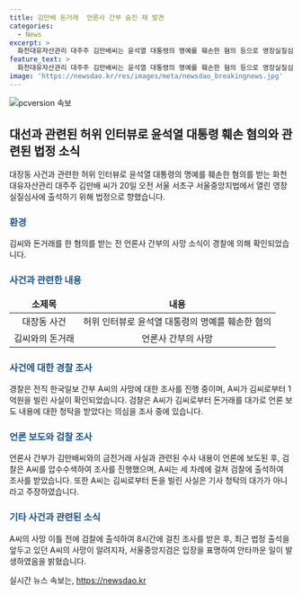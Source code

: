 ```yaml
---
title: 김만배 돈거래  언론사 간부 숨진 채 발견
categories:
  - News
excerpt: >
  화천대유자산관리 대주주 김만배씨는 윤석열 대통령의 명예를 훼손한 혐의 등으로 영장실질심사를 위해 법정 출석하였다. 전 한국일보 간부 A씨가 사망한 것으로 확인되었으며, 그는 김씨로부터 금전을 빌려온 사실이 있었으며, 김씨와의 돈거래로 인한 기사 청탁 혐의를 부인했다. A씨의 사망 후 서울중앙지검은 애도의 뜻을 밝히고, 한국일보는 A씨를 지난 1월 해고한 바 있다. A씨는 패소한 해고 무효 소송에서도 김씨와의 거래를 정상적인 금전소비대차 계약이라 주장했지만, 1심 재판부는 원고 패소를 선언했다.
feature_text: >
  화천대유자산관리 대주주 김만배씨는 윤석열 대통령의 명예를 훼손한 혐의 등으로 영장실질심사를 위해 법정 출석하였다. 전 한국일보 간부 A씨가 사망한 것으로 확인되었으며, 그는 김씨로부터 금전을 빌려온 사실이 있었으며, 김씨와의 돈거래로 인한 기사 청탁 혐의를 부인했다. A씨의 사망 후 서울중앙지검은 애도의 뜻을 밝히고, 한국일보는 A씨를 지난 1월 해고한 바 있다. A씨는 패소한 해고 무효 소송에서도 김씨와의 거래를 정상적인 금전소비대차 계약이라 주장했지만, 1심 재판부는 원고 패소를 선언했다.
image: 'https://newsdao.kr/res/images/meta/newsdao_breakingnews.jpg'
---
```


<p><img src="https://newsdao.kr/res/images/meta/newsdao_breakingnews.jpg" alt="pcversion 속보" /></p>

<h2 style="margin-top:30px" data-ke-size="size26">대선과 관련된 허위 인터뷰로 윤석열 대통령 훼손 혐의와 관련된 법정 소식</h2>

<p data-ke-size="size16">대장동 사건과 관련한 허위 인터뷰로 윤석열 대통령의 명예를 훼손한 혐의를 받는 화천대유자산관리 대주주 김만배 씨가 20일 오전 서울 서초구 서울중앙지법에서 열린 영장실질심사에 출석하기 위해 법정으로 향했습니다.</p>

<h3><b><span style="color: #1a5490;">환경</span></b></h3>

<p data-ke-size="size16">김씨와 돈거래를 한 혐의를 받는 전 언론사 간부의 사망 소식이 경찰에 의해 확인되었습니다.</p>

<h3><b><span style="color: #1a5490;">사건과 관련한 내용</span></b></h3>

<table>
<thead>
<tr>
<td style="text-align: center;"><b>소제목</b></td>
<td style="text-align: center;"><b>내용</b></td>
</tr>
</thead>
<tbody>
<tr>
<td style="text-align: center;">대장동 사건</td>
<td style="text-align: center;">허위 인터뷰로 윤석열 대통령의 명예를 훼손한 혐의</td>
</tr>
<tr>
<td style="text-align: center;">김씨와의 돈거래</td>
<td style="text-align: center;">언론사 간부의 사망</td>
</tr>
</tbody>
</table>

<h3><b><span style="color: #1a5490;">사건에 대한 경찰 조사</span></b></h3>

<p data-ke-size="size16">경찰은 전직 한국일보 간부 A씨의 사망에 대한 조사를 진행 중이며, A씨가 김씨로부터 1억원을 빌린 사실이 확인되었습니다. 검찰은 A씨가 김씨로부터 돈거래를 대가로 언론 보도 내용에 대한 청탁을 받았다는 의심을 조사 중에 있습니다.</p>

<h3><b><span style="color: #1a5490;">언론 보도와 검찰 조사</span></b></h3>

<p data-ke-size="size16">언론사 간부가 김만배씨와의 금전거래 사실과 관련된 수사 내용이 언론에 보도된 후, 검찰은 A씨를 압수수색하여 조사를 진행했으며, A씨는 세 차례에 걸쳐 검찰에 출석하여 조사를 받았습니다. 또한 A씨는 김씨로부터 돈을 빌린 사실은 기사 청탁의 대가가 아니라고 주장하였습니다.</p>

<h3><b><span style="color: #1a5490;">기타 사건과 관련된 소식</span></b></h3>

<p data-ke-size="size16">A씨의 사망 이틀 전에 검찰에 출석하여 8시간에 걸친 조사를 받은 후, 최근 법정 출석을 앞두고 있던 A씨의 사망이 알려지자, 서울중앙지검은 입장을 표명하여 안타까운 일이 발생하였음을 밝혔습니다.</p>
실시간 뉴스 속보는, <a href="https://newsdao.kr" rel="dofollow">https://newsdao.kr</a>


